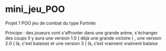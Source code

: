 # mini_jeu_POO
Projet 1 POO 
jeu de combat du type Fortnite

Principe : des joueurs vont s'affronter dans une grande arène, s'échanger des coups
Il y aura une version 1.0 ( déjà une grande victoire ) , une version 2.0 ( là, c'est balaise) et une version 3 ( là, c’est  vraiment vraiment balaise
